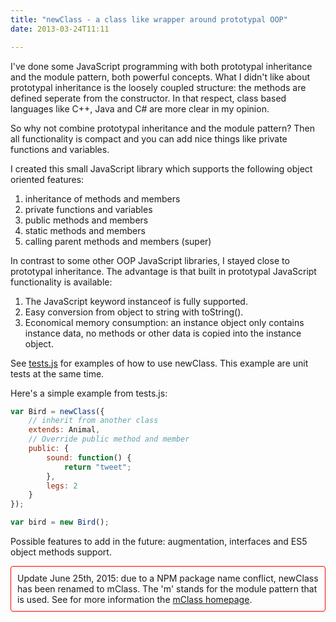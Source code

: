 ```yaml
---
title: "newClass - a class like wrapper around prototypal OOP"
date: 2013-03-24T11:11

---
```


I've done some JavaScript programming with both prototypal inheritance and the module pattern, both powerful concepts. What I didn't like about prototypal inheritance is the loosely coupled structure: the methods are defined seperate from the constructor. In that respect, class based languages like C++, Java and C# are more clear in my opinion.

So why not combine prototypal inheritance and the module pattern? Then all functionality is compact and you can add nice things like private functions and variables.

I created this small JavaScript library which supports the following object oriented features:

1. inheritance of methods and members
2. private functions and variables
3. public methods and members
4. static methods and members
5. calling parent methods and members (super)

In contrast to some other OOP JavaScript libraries, I stayed close to prototypal inheritance. The advantage is that built in prototypal JavaScript functionality is available:

1. The JavaScript keyword instanceof is fully supported.
2. Easy conversion from object to string with toString().
3. Economical memory consumption: an instance object only contains instance data, no methods or other data is copied into the instance object.

See [tests.js](https://github.com/edwinm/newClass/blob/master/tests.js) for examples of how to use newClass. This example are unit tests at the same time.

Here's a simple example from tests.js:

```javascript
var Bird = newClass({
	// inherit from another class
	extends: Animal,
	// Override public method and member
	public: {
		sound: function() {
			return "tweet";
		},
		legs: 2
	}
});

var bird = new Bird();
```

Possible features to add in the future: augmentation, interfaces and ES5 object methods support.

<div style="border: 1px solid red; border-radius: 4px; padding: 10px; margin-bottom: 1em;">
Update June 25th, 2015: due to a NPM package name conflict, newClass has been renamed to mClass. The 'm' stands for the module pattern that is used. See for more information the <a href="http://www.bitstorm.org/javascript/mclass/">mClass homepage</a>.
</div>


